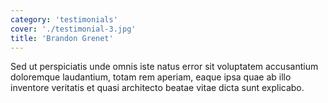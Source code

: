 ```yaml
---
category: 'testimonials'
cover: './testimonial-3.jpg'
title: 'Brandon Grenet'
---
```


Sed ut perspiciatis unde omnis iste natus error sit voluptatem accusantium doloremque laudantium, totam rem aperiam, eaque ipsa quae ab illo inventore veritatis et quasi architecto beatae vitae dicta sunt explicabo.
